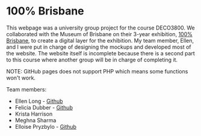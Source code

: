 # 100% Brisbane
This webpage was a university group project for the course DECO3800. We collaborated with the Museum of Brisbane on their 3-year exhibition, [100% Brisbane](http://www.museumofbrisbane.com.au/whats-on/100-brisbane/), to create a digital layer for the exhibition. My team member, Ellen, and I were put in charge of designing the mockups and developed most of the website. The website itself is incomplete because there is a second part to this course where another group will be in charge of completing it.

NOTE: GitHub pages does not support PHP which means some functions won't work.

Team members:
* Ellen Long - [Github](https://github.com/cinderellen)
* Felicia Dubber - [Github](https://github.com/miss-felicia)
* Krista Harrison
* Meghna Sharma
* Elloise Pryzbylo - [Github](https://github.com/elloiseprz)
